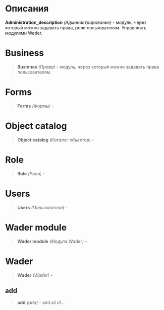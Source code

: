 # Описания

**Administration_description** *(Администрирование)* - модуль, через который можно задавать права, роли пользователям. Управллять 
модулями Wader.

# Business
>**Businnes** *(Права)* - модуль, через который можно задавать права пользователям.

# Forms

>**Forms** *(Формы)* - 

# Object catalog

>**Object catalog** *(Каталог обьектов)* -

# Role

>**Role** *(Роли)* -

# Users

>**Users** *(Пользователи)* -

# Wader module

>**Wader module** *(Модули Wader)* -

# Wader
>**Wader** *(Wader)* -

## add
>**add** *(add)* - add all of...
